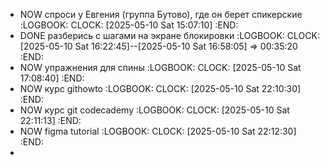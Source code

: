 - NOW спроси у Евгения (группа Бутово), где он берет спикерские
  :LOGBOOK:
  CLOCK: [2025-05-10 Sat 15:07:10]
  :END:
- DONE разберись с шагами на экране блокировки 
  :LOGBOOK:
  CLOCK: [2025-05-10 Sat 16:22:45]--[2025-05-10 Sat 16:58:05] =>  00:35:20
  :END:
- NOW упражнения для спины 
  :LOGBOOK:
  CLOCK: [2025-05-10 Sat 17:08:40]
  :END:
- NOW курс  githowto 
  :LOGBOOK:
  CLOCK: [2025-05-10 Sat 22:10:30]
  :END:
- NOW курс git codecademy 
  :LOGBOOK:
  CLOCK: [2025-05-10 Sat 22:11:13]
  :END:
- NOW figma tutorial 
  :LOGBOOK:
  CLOCK: [2025-05-10 Sat 22:12:30]
  :END:
-